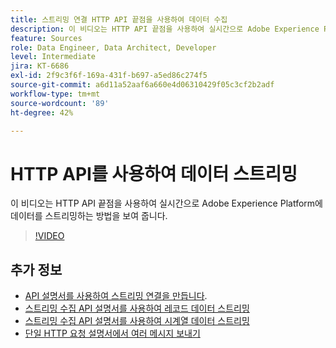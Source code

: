 ```yaml
---
title: 스트리밍 연결 HTTP API 끝점을 사용하여 데이터 수집
description: 이 비디오는 HTTP API 끝점을 사용하여 실시간으로 Adobe Experience Platform에 데이터를 스트리밍하는 방법을 보여 줍니다.
feature: Sources
role: Data Engineer, Data Architect, Developer
level: Intermediate
jira: KT-6686
exl-id: 2f9c3f6f-169a-431f-b697-a5ed86c274f5
source-git-commit: a6d11a52aaf6a660e4d06310429f05c3cf2b2adf
workflow-type: tm+mt
source-wordcount: '89'
ht-degree: 42%

---
```


# HTTP API를 사용하여 데이터 스트리밍

이 비디오는 HTTP API 끝점을 사용하여 실시간으로 Adobe Experience Platform에 데이터를 스트리밍하는 방법을 보여 줍니다.

>[!VIDEO](https://video.tv.adobe.com/v/3410931?learn=on&enablevpops&captions=kor)

## 추가 정보

* [API 설명서를 사용하여 스트리밍 연결을 만듭니다](https://experienceleague.adobe.com/docs/experience-platform/sources/api-tutorials/create/streaming/http.html?lang=ko).
* [스트리밍 수집 API 설명서를 사용하여 레코드 데이터 스트리밍](https://experienceleague.adobe.com/docs/experience-platform/ingestion/tutorials/streaming-record-data.html?lang=ko)
* [스트리밍 수집 API 설명서를 사용하여 시계열 데이터 스트리밍](https://experienceleague.adobe.com/docs/experience-platform/ingestion/tutorials/streaming-time-series-data.html?lang=ko)
* [단일 HTTP 요청 설명서에서 여러 메시지 보내기](https://experienceleague.adobe.com/docs/experience-platform/ingestion/tutorials/streaming-multiple-messages.html?lang=ko)
